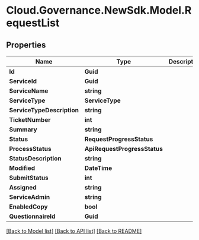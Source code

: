 # Cloud.Governance.NewSdk.Model.RequestList
## Properties

Name | Type | Description | Notes
------------ | ------------- | ------------- | -------------
**Id** | **Guid** |  | [optional] 
**ServiceId** | **Guid** |  | [optional] 
**ServiceName** | **string** |  | [optional] 
**ServiceType** | **ServiceType** |  | [optional] 
**ServiceTypeDescription** | **string** |  | [optional] 
**TicketNumber** | **int** |  | [optional] 
**Summary** | **string** |  | [optional] 
**Status** | **RequestProgressStatus** |  | [optional] 
**ProcessStatus** | **ApiRequestProgressStatus** |  | [optional] 
**StatusDescription** | **string** |  | [optional] 
**Modified** | **DateTime** |  | [optional] 
**SubmitStatus** | **int** |  | [optional] 
**Assigned** | **string** |  | [optional] 
**ServiceAdmin** | **string** |  | [optional] 
**EnabledCopy** | **bool** |  | [optional] 
**QuestionnaireId** | **Guid** |  | [optional] 

[[Back to Model list]](../README.md#documentation-for-models) [[Back to API list]](../README.md#documentation-for-api-endpoints) [[Back to README]](../README.md)

